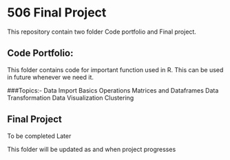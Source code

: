 # 506 Final Project


This repository contain two folder Code portfolio and Final project. 

## Code Portfolio: 
This folder contains code for important function used in R. This can be used in future whenever we need it.

###Topics:-
Data Import
Basics Operations
Matrices and Dataframes
Data Transformation
Data Visualization
Clustering

## Final Project

To be completed Later

This folder will be updated as and when project progresses
